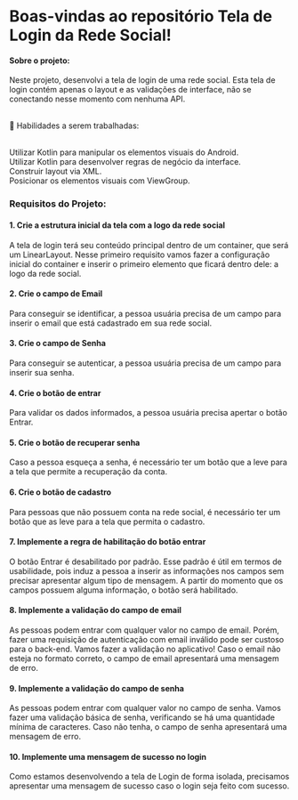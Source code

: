 <h1> Boas-vindas ao repositório Tela de Login da Rede Social! </h1>

<h4>Sobre o projeto:</h4>
<p>
Neste projeto, desenvolvi a tela de login de uma rede social. Esta tela de login contém apenas o layout e as validações de interface, não se conectando nesse momento com nenhuma API.<br><br>

🚵 Habilidades a serem trabalhadas:<br><br>

Utilizar Kotlin para manipular os elementos visuais do Android.<br>
Utilizar Kotlin para desenvolver regras de negócio da interface.<br>
Construir layout via XML.<br>
Posicionar os elementos visuais com ViewGroup.<br>
</p>

<h3> Requisitos do Projeto: </h3>

<p> 
<h4> 1. Crie a estrutura inicial da tela com a logo da rede social</h4>
<p>A tela de login terá seu conteúdo principal dentro de um container, que será um LinearLayout. Nesse primeiro requisito vamos fazer a configuração inicial do container e inserir o primeiro elemento que ficará dentro dele: a logo da rede social.</p>

<h4> 2. Crie o campo de Email</h4>
<p>Para conseguir se identificar, a pessoa usuária precisa de um campo para inserir o email que está cadastrado em sua rede social.</p>

<h4> 3. Crie o campo de Senha</h4>
<p>Para conseguir se autenticar, a pessoa usuária precisa de um campo para inserir sua senha.</p>

<h4> 4. Crie o botão de entrar</h4>
<p>Para validar os dados informados, a pessoa usuária precisa apertar o botão Entrar.</p>

<h4> 5. Crie o botão de recuperar senha</h4>
<p>Caso a pessoa esqueça a senha, é necessário ter um botão que a leve para a tela que permite a recuperação da conta.</p>

<h4> 6. Crie o botão de cadastro</h4>
<p>Para pessoas que não possuem conta na rede social, é necessário ter um botão que as leve para a tela que permita o cadastro.</p>

<h4> 7. Implemente a regra de habilitação do botão entrar</h4>
<p>O botão Entrar é desabilitado por padrão. Esse padrão é útil em termos de usabilidade, pois induz a pessoa a inserir as informações nos campos sem precisar apresentar algum tipo de mensagem. A partir do momento que os campos possuem alguma informação, o botão será habilitado.</p>

<h4> 8. Implemente a validação do campo de email</h4>
<p>As pessoas podem entrar com qualquer valor no campo de email. Porém, fazer uma requisição de autenticação com email inválido pode ser custoso para o back-end. Vamos fazer a validação no aplicativo! Caso o email não esteja no formato correto, o campo de email apresentará uma mensagem de erro.</p>

<h4> 9. Implemente a validação do campo de senha</h4>
<p>As pessoas podem entrar com qualquer valor no campo de senha. Vamos fazer uma validação básica de senha, verificando se há uma quantidade mínima de caracteres. Caso não tenha, o campo de senha apresentará uma mensagem de erro.</p>

<h4> 10. Implemente uma mensagem de sucesso no login</h4>
<p>Como estamos desenvolvendo a tela de Login de forma isolada, precisamos apresentar uma mensagem de sucesso caso o login seja feito com sucesso.</p>
</p>
